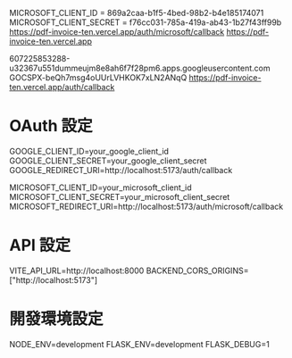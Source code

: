 MICROSOFT_CLIENT_ID = 869a2caa-b1f5-4bed-98b2-b4e185174071
MICROSOFT_CLIENT_SECRET = f76cc031-785a-419a-ab43-1b27f43ff99b
https://pdf-invoice-ten.vercel.app/auth/microsoft/callback
https://pdf-invoice-ten.vercel.app

607225853288-u32367u551dummeujm8e8ah6f7f28pm6.apps.googleusercontent.com
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
https://pdf-invoice-ten.vercel.app/auth/callback

# OAuth 設定
GOOGLE_CLIENT_ID=your_google_client_id
GOOGLE_CLIENT_SECRET=your_google_client_secret
GOOGLE_REDIRECT_URI=http://localhost:5173/auth/callback

MICROSOFT_CLIENT_ID=your_microsoft_client_id
MICROSOFT_CLIENT_SECRET=your_microsoft_client_secret
MICROSOFT_REDIRECT_URI=http://localhost:5173/auth/microsoft/callback

# API 設定
VITE_API_URL=http://localhost:8000
BACKEND_CORS_ORIGINS=["http://localhost:5173"]

# 開發環境設定
NODE_ENV=development
FLASK_ENV=development
FLASK_DEBUG=1 